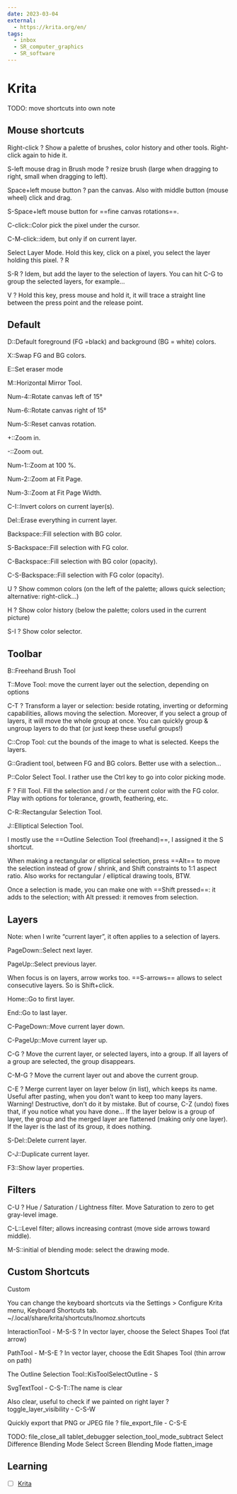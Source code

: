 ```yaml
---
date: 2023-03-04
external:
  - https://krita.org/en/
tags:
  - inbox
  - SR_computer_graphics
  - SR_software
---
```


# Krita

TODO: move shortcuts into own note

## Mouse shortcuts

Right-click
?
Show a palette of brushes, color history and other tools.
Right-click again to hide it.

S-left mouse drag in Brush mode
?
resize brush (large when dragging to right, small when dragging to left).

Space+left mouse button
?
pan the canvas. Also with middle button (mouse wheel)
click and drag.

S-Space+left mouse button for ==fine canvas rotations==.

C-click::Color pick the pixel under the cursor.

C-M-click::idem, but only if on current layer.

Select Layer Mode. Hold this key, click on a pixel, you select the layer
holding this pixel.
?
R

S-R
?
Idem, but add the layer to the selection of layers. You can hit C-G to
group the selected layers, for example…

V
?
Hold this key, press mouse and hold it, it will trace a straight line between
the press point and the release point.

## Default

D::Default foreground (FG =black) and background (BG = white) colors.

X::Swap FG and BG colors.

E::Set eraser mode

M::Horizontal Mirror Tool.

Num-4::Rotate canvas left of 15°

Num-6::Rotate canvas right of 15°

Num-5::Reset canvas rotation.

+::Zoom in.

-::Zoom out.

Num-1::Zoom at 100 %.

Num-2::Zoom at Fit Page.

Num-3::Zoom at Fit Page Width.

C-I::Invert colors on current layer(s).

Del::Erase everything in current layer.

Backspace::Fill selection with BG color.

S-Backspace::Fill selection with FG color.

C-Backspace::Fill selection with BG color (opacity).

C-S-Backspace::Fill selection with FG color (opacity).

U
?
Show common colors (on the left of the palette; allows quick selection;
alternative: right-click…)

H
?
Show color history (below the palette; colors used in the current picture)

S-I
?
Show color selector.

## Toolbar

B::Freehand Brush Tool

T::Move Tool: move the current layer out the selection, depending on options

C-T
?
Transform a layer or selection: beside rotating, inverting or deforming
capabilities, allows moving the selection.
Moreover, if you select a group of layers, it will move the whole group at once.
You can quickly group & ungroup layers to do that (or just keep these useful
groups!)

C::Crop Tool: cut the bounds of the image to what is selected. Keeps the layers.

G::Gradient tool, between FG and BG colors. Better use with a selection…

P::Color Select Tool. I rather use the Ctrl key to go into color picking mode.

F
?
Fill Tool. Fill the selection and / or the current color with the FG color.
Play with options for tolerance, growth, feathering, etc.

C-R::Rectangular Selection Tool.

J::Elliptical Selection Tool.

I mostly use the ==Outline Selection Tool (freehand)==, I assigned it the S
shortcut.

When making a rectangular or elliptical selection, press ==Alt== to move the
selection instead of grow / shrink, and Shift constraints to 1:1 aspect ratio.
Also works for rectangular / elliptical drawing tools, BTW.

Once a selection is made, you can make one with ==Shift pressed==: it adds to
the selection; with Alt pressed: it removes from selection.

## Layers

Note: when I write “current layer”, it often applies to a selection of layers.

PageDown::Select next layer.

PageUp::Select previous layer.

When focus is on layers, arrow works too. ==S-arrows== allows to select
consecutive layers. So is Shift+click.

Home::Go to first layer.

End::Go to last layer.

C-PageDown::Move current layer down.

C-PageUp::Move current layer up.

C-G
?
Move the current layer, or selected layers, into a group. If all layers of
a group are selected, the group disappears.

C-M-G
?
Move the current layer out and above the current group.

C-E
?
Merge current layer on layer below (in list), which keeps its name.
Useful after pasting, when you don’t want to keep too many layers.
Warning! Destructive, don’t do it by mistake. But of course, C-Z (undo) fixes
that, if you notice what you have done…
If the layer below is a group of layer, the group and the merged layer are
flattened (making only one layer).
If the layer is the last of its group, it does nothing.

S-Del::Delete current layer.

C-J::Duplicate current layer.

F3::Show layer properties.

## Filters

C-U
?
Hue / Saturation / Lightness filter.
Move Saturation to zero to get gray-level image.

C-L::Level filter; allows increasing contrast (move side arrows toward middle).

M-S::initial of blending mode: select the drawing mode.

## Custom Shortcuts

Custom

You can change the keyboard shortcuts via the Settings > Configure Krita menu,
Keyboard Shortcuts tab.
~/.local/share/krita/shortcuts/Inomoz.shortcuts

InteractionTool - M-S-S
?
In vector layer, choose the Select Shapes Tool (fat arrow)

PathTool - M-S-E
?
In vector layer, choose the Edit Shapes Tool (thin arrow on path)

The Outline Selection Tool::KisToolSelectOutline - S

SvgTextTool - C-S-T::The name is clear

Also clear, useful to check if we painted on right layer
?
toggle_layer_visibility - C-S-W

Quickly export that PNG or JPEG file
?
file_export_file - C-S-E

TODO: file_close_all tablet_debugger selection_tool_mode_subtract Select Difference
Blending Mode Select Screen Blending Mode flatten_image


## Learning

- [ ] [Krita](https://www.youtube.com/playlist?list=PLhqJJNjsQ7KE3FLHIE31UgmLdcqsZfXTw)
